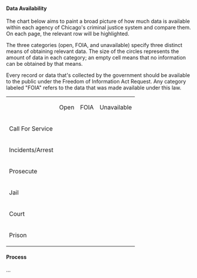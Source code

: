 #### Data Availability 

The chart below aims to paint a broad picture of how much data is available within each agency of Chicago's criminal justice system and compare them. On each page, the relevant row will be highlighted.

The three categories (open, FOIA, and unavailable) specify three distinct means of obtaining relevant data. The size of the circles represents the amount of data in each category; an empty cell means that no information can be obtained by that means.


Every record or data that's collected by the government should be available to the public under the Freedom of Information Act Request. Any category labeled "FOIA" refers to the data that was made available under this law.  

<div>
    <table>
       <tr>
          <td>
          </td>
          <td>
              <p>Open</p>
          </td>
          <td>
              <p>FOIA</p>
          </td>
          <td>
              <p>Unavailable</p>
          </td>    
      </tr>
      <tr>
          <td>
              <p>Call For Service</p>
          </td>
          <td>
              <div class="circle_some" id="red">
              </div>
          </td>
          <td>
              <div class="circle_lots" id="red">
              </div>
          </td>
          <td>
              <div class="circle_little" id="red">
              </div>
          </td>
      </tr>
          <tr>
          <td>
              <p>Incidents/Arrest</p>
          </td>
          <td>
              <div class="circle_lots" id="red">
              </div>
          </td>
          <td>
              <div class="circle_some" id="red">
              </div>
          </td>
          <td>
              <div class="circle_little" id="red">
              </div>
          </td>
      </tr>
          <tr>
          <td>
              <p>Prosecute</p>
          </td>
          <td>
          </td>
          <td>
              <div class="circle_little" id="red">
              </div>
          </td>
          <td>
              <div class="circle_lots" id="red">
              </div>
          </td>
      </tr>
          <tr>
          <td>
              <p>Jail</p>
          </td>
          <td>
              <div class="circle_little" id="red">
              </div>
          </td>
          <td>
              <div class="circle_lots" id="red">
              </div>
          </td>
          <td>
              <div class="circle_little" id="red">
              </div>
          </td>
      </tr>
          <tr>
          <td>
              <p>Court</p>
          </td>
          <td>
              <div class="circle_little" id="red">
              </div>
          </td>
          <td>
          </td>
          <td>
              <div class="circle_lots" id="red">
              </div>
          </td>
      </tr>
      </tr>
            <tr>
            <td>
                <p>Prison</p>
            </td>
            <td>
                <div class="circle_little" id="red">
                </div>
            </td>
            <td>
            </td>
            <td>
                <div class="circle_lots" id="red">
                </div>
            </td>
        </tr>
    </table>
</div>


#### Process

...
